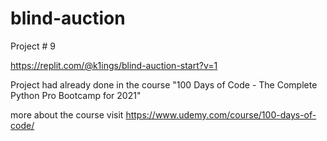 # blind-auction
Project # 9

https://replit.com/@k1ings/blind-auction-start?v=1

Project had already done in the course "100 Days of Code - The Complete Python Pro Bootcamp for 2021"

more about the course visit https://www.udemy.com/course/100-days-of-code/
